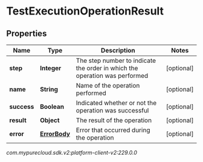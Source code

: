 # TestExecutionOperationResult


## Properties

| Name | Type | Description | Notes |
| ------------ | ------------- | ------------- | ------------- |
| **step** | **Integer** | The step number to indicate the order in which the operation was performed |  [optional] |
| **name** | **String** | Name of the operation performed |  [optional] |
| **success** | **Boolean** | Indicated whether or not the operation was successful |  [optional] |
| **result** | **Object** | The result of the operation |  [optional] |
| **error** | [**ErrorBody**](ErrorBody) | Error that occurred during the operation |  [optional] |




_com.mypurecloud.sdk.v2:platform-client-v2:229.0.0_
